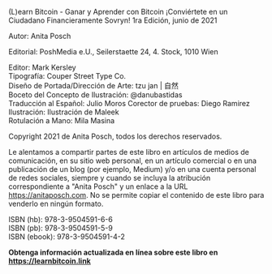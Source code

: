 
(L)earn Bitcoin - Ganar y Aprender con Bitcoin
¡Conviértete en un Ciudadano Financieramente Sovryn!
1ra Edición, junio de 2021

Autor: Anita Posch

Editorial: PoshMedia e.U., Seilerstaette 24, 4. Stock, 1010 Wien

Editor: Mark Kersley  
Tipografía: Couper Street Type Co.  
Diseño de Portada/Dirección de Arte: tzu jan | 自然  
Boceto del Concepto de Ilustración: @danubastidas  
Traducción al Español: Julio Moros
Corector de pruebas: Diego Ramirez
Ilustración: Ilustración de Maleek  
Rotulación a Mano: Mila Masina  

Copyright 2021 de Anita Posch, todos los derechos reservados.

Le alentamos a compartir partes de este libro en artículos de medios de comunicación, en su sitio web personal, en un artículo comercial o en una publicación de un blog (por ejemplo, Medium) y/o en una cuenta personal de redes sociales, siempre y cuando se incluya la atribución correspondiente a "Anita Posch" y un enlace a la URL https://anitaposch.com. No se permite copiar el contenido de este libro para venderlo en ningún formato.

ISBN (hb): 978-3-9504591-6-6  
ISBN (pb): 978-3-9504591-5-9  
ISBN (ebook): 978-3-9504591-4-2

**Obtenga información actualizada en línea sobre este libro en https://learnbitcoin.link**
